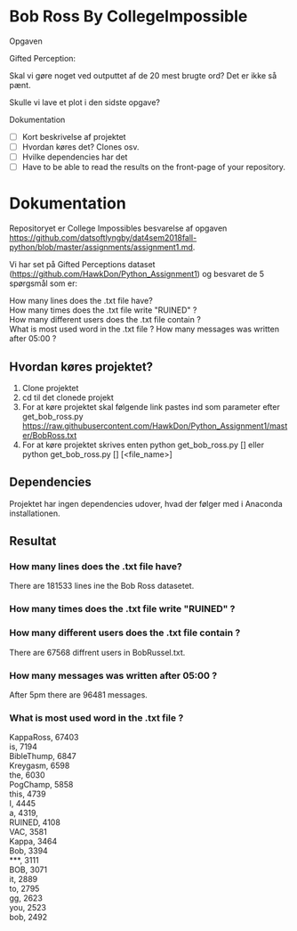 # Bob Ross By CollegeImpossible

Opgaven 

Gifted Perception: 

Skal vi gøre noget ved outputtet af de 20 mest brugte ord? Det er ikke så pænt.

Skulle vi lave et plot i den sidste opgave?



Dokumentation
- [ ] Kort beskrivelse af projektet  
- [ ] Hvordan køres det? Clones osv. 
- [ ] Hvilke dependencies har det
- [ ] Have to be able to read the results on the front-page of your repository.  

# Dokumentation
Repositoryet er College Impossibles besvarelse af opgaven https://github.com/datsoftlyngby/dat4sem2018fall-python/blob/master/assignments/assignment1.md.  

Vi har set på Gifted Perceptions dataset (https://github.com/HawkDon/Python_Assignment1) og besvaret de 5 spørgsmål som er:  

How many lines does the .txt file have?  
How many times does the .txt file write "RUINED" ?  
How many different users does the .txt file contain ?  
What is most used word in the .txt file ?
How many messages was written after 05:00 ?  

## Hvordan køres projektet?
1. Clone projektet  
2. cd til det clonede projekt  
3. For at køre projektet skal følgende link pastes ind som parameter efter get_bob_ross.py https://raw.githubusercontent.com/HawkDon/Python_Assignment1/master/BobRoss.txt  
4. For at køre projektet skrives enten python get_bob_ross.py [<url>] eller python get_bob_ross.py [<url>] [<file_name>]  

## Dependencies
Projektet har ingen dependencies udover, hvad der følger med i Anaconda installationen.

## Resultat
### How many lines does the .txt file have?  
There are  181533 lines ine the Bob Ross datasetet.  

### How many times does the .txt file write "RUINED" ?  


### How many different users does the .txt file contain ?  
There are 67568 diffrent users in BobRussel.txt.  

### How many messages was written after 05:00 ? 
After 5pm there are 96481 messages.  

### What is most used word in the .txt file ?
KappaRoss, 67403  
is, 7194  
BibleThump, 6847  
Kreygasm, 6598  
the, 6030  
PogChamp, 5858  
this, 4739  
I, 4445  
a, 4319,  
RUINED, 4108  
VAC, 3581  
Kappa, 3464  
Bob, 3394  
***, 3111  
BOB, 3071  
it, 2889  
to, 2795  
gg, 2623  
you, 2523  
bob, 2492  



